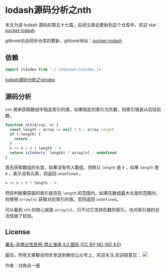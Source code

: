 # lodash源码分析之nth

本文为读 lodash 源码的第五十七篇，后续文章会更新到这个仓库中，欢迎 star：[pocket-lodash](https://github.com/yeyuqiudeng/pocket-lodash)

gitbook也会同步仓库的更新，gitbook地址：[pocket-lodash](https://www.gitbook.com/book/yeyuqiudeng/pocket-lodash/details)

## 依赖

```javascript
import isIndex from './.internal/isIndex.js'
```

[lodash源码分析之isIndex](internal/isIndex.md)

## 源码分析

`nth` 用来获取数组中指定索引的值，如果指定的索引为负数，则索引值是从后往前数。

```javascript
function nth(array, n) {
  const length = array == null ? 0 : array.length
  if (!length) {
    return
  }
  n += n < 0 ? length : 0
  return isIndex(n, length) ? array[n] : undefined
}
```

首先获取数组的长度，如果没有传入数组，则默认 `length` 是 `0` ，如果 `length` 是 `0` ，表示没有元素，则返回 `undefined` 。

```javascript
n += n < 0 ? length : 0
```

然后判断要获取的索引是否在 `length` 的范围内，如果在数组最大长度的范围内，则使用 `array[n]` 获取对应索引的值，否则返回 `undefined`。

可以看到 `nth` 的核心就是 `array[n]`，只不过它支持负数的索引，也对索引值的合法性做了校验。

## License

[署名-非商业性使用-禁止演绎 4.0 国际 (CC BY-NC-ND 4.0)](http://creativecommons.org/licenses/by-nc-nd/4.0/)

最后，所有文章都会同步发送到微信公众号上，欢迎关注,欢迎提意见：  ![](https://raw.githubusercontent.com/yeyuqiudeng/resource/master/images/qrcode_front-end-article.jpg) 

作者：对角另一面 